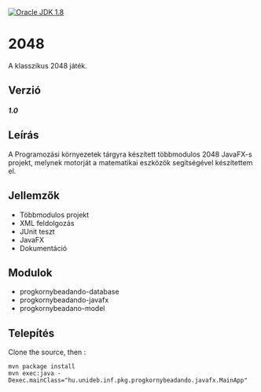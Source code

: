 
[![Oracle JDK 1.8](https://img.shields.io/badge/JDK-1.8-blue.svg?style=plastic)](http://www.oracle.com/technetwork/java/javase/downloads/index.html)

2048
====
A klasszikus 2048 játék.

Verzió
------
##### 1.0

Leírás
------
A Programozási környezetek tárgyra készített többmodulos 2048 JavaFX-s projekt, melynek motorját a matematikai eszközök segítségével készítettem el.

Jellemzők
---------
  - Többmodulos projekt
  - XML feldolgozás
  - JUnit teszt
  - JavaFX
  - Dokumentáció
  
Modulok
-------
 - progkornybeadando-database
 - progkornybeadando-javafx
 - progkornybeadano-model

Telepítés
---------
 Clone the source, then :
 ````
 mvn package install
 mvn exec:java -Dexec.mainClass="hu.unideb.inf.pkg.progkornybeadando.javafx.MainApp"
